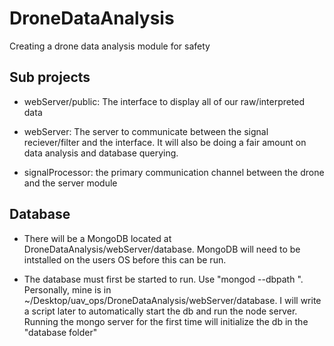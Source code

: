 # DroneDataAnalysis
Creating a drone data analysis module for safety

## Sub projects

- webServer/public: The interface to display all of our raw/interpreted data

- webServer: The server to communicate between the signal reciever/filter and the interface. It will also be doing a fair amount on data analysis and database querying.

- signalProcessor: the primary communication channel between the drone and the server module

## Database

- There will be a MongoDB located at DroneDataAnalysis/webServer/database. MongoDB will need to be intstalled on the users OS before this can be run. 

- The database must first be started to run. Use "mongod --dbpath <pathname>". Personally, mine is in ~/Desktop/uav_ops/DroneDataAnalysis/webServer/database. I will write a script later to automatically start the db and run the node server. Running the mongo server for the first time will initialize the db in the "database folder"